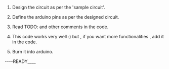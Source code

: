 1) Design the circuit as per the 'sample circuit'.

2) Define the arduino pins as per the designed circuit.

3) Read TODO: and other comments in the code.

4) This code works very well :) but , if you want more functionalities , add it in the code.

5) Burn it into arduino.


----READY____
